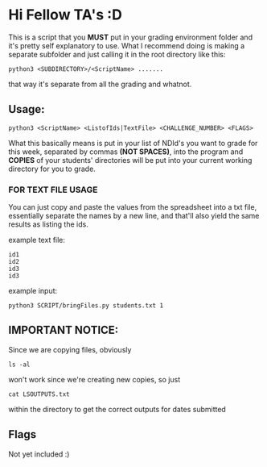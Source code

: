# Hi Fellow TA's :D

This is a script that you **MUST** put in your grading environment folder and it's pretty self explanatory to use. What I recommend doing is making a separate subfolder and just calling it in the root directory like this:

```
python3 <SUBDIRECTORY>/<ScriptName> .......
```

that way it's separate from all the grading and whatnot.

## Usage:
```
python3 <ScriptName> <ListofIds|TextFile> <CHALLENGE_NUMBER> <FLAGS>
```
What this basically means is put in your list of NDId's you want to grade for this week, separated by commas **(NOT SPACES)**, into the program and **COPIES**  of your students' directories will be put into your current working directory for you to grade.

### FOR TEXT FILE USAGE
You can just copy and paste the values from the spreadsheet into a txt file, essentially separate the names by a new line, and that'll also yield the same results as listing the ids.

example text file:
```
id1
id2
id3
id3
```

example input:
```
python3 SCRIPT/bringFiles.py students.txt 1
```

## IMPORTANT NOTICE:
Since we are copying files, obviously
```
ls -al
```
won't work since we're creating new copies, so just 
```
cat LSOUTPUTS.txt
```
within the directory to get the correct outputs for dates submitted

## Flags
Not yet included :)